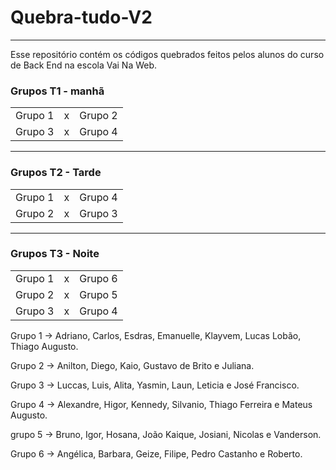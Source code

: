 # Quebra-tudo-V2
---
Esse repositório contém os códigos quebrados feitos pelos alunos do curso de Back End na escola Vai Na Web. 

### Grupos T1 - manhã

|           |    |          |
|:---------:|:--:|---------:|
| Grupo 1   | x  | Grupo 2  |
| Grupo 3   | x  | Grupo 4  |

---
### Grupos T2 - Tarde
|           |    |          |
|:---------:|:--:|---------:|
| Grupo 1   | x  | Grupo 4  |
| Grupo 2   | x  | Grupo 3  |

---
### Grupos T3 - Noite
|           |    |          |
|:---------:|:--:|---------:|
| Grupo 1   | x  | Grupo 6  |
| Grupo 2   | x  | Grupo 5  |
| Grupo 3   | x  | Grupo 4  |

Grupo 1 -> Adriano, Carlos, Esdras, Emanuelle, Klayvem, Lucas Lobão, Thiago Augusto.  

Grupo 2 -> Anilton, Diego, Kaio, Gustavo de Brito e Juliana.

Grupo 3 -> Luccas, Luis, Alita, Yasmin, Laun, Leticia e José Francisco.

Grupo 4 -> Alexandre, Higor, Kennedy, Silvanio, Thiago Ferreira e Mateus Augusto. 

grupo 5 -> Bruno, Igor, Hosana, João Kaique, Josiani, Nicolas e Vanderson.

Grupo 6 -> Angélica, Barbara, Geize, Filipe, Pedro Castanho e Roberto.


